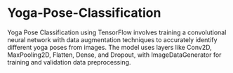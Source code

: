 # Yoga-Pose-Classification
Yoga Pose Classification using TensorFlow involves training a convolutional neural network with data augmentation techniques to accurately identify different yoga poses from images. The model uses layers like Conv2D, MaxPooling2D, Flatten, Dense, and Dropout, with ImageDataGenerator for training and validation data preprocessing.
